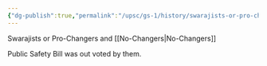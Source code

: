 ```yaml
---
{"dg-publish":true,"permalink":"/upsc/gs-1/history/swarajists-or-pro-changers/","dgHomeLink":true,"dgPassFrontmatter":false}
---
```


Swarajists or Pro-Changers
and [[No-Changers|No-Changers]]

Public Safety Bill was out voted by them. 
